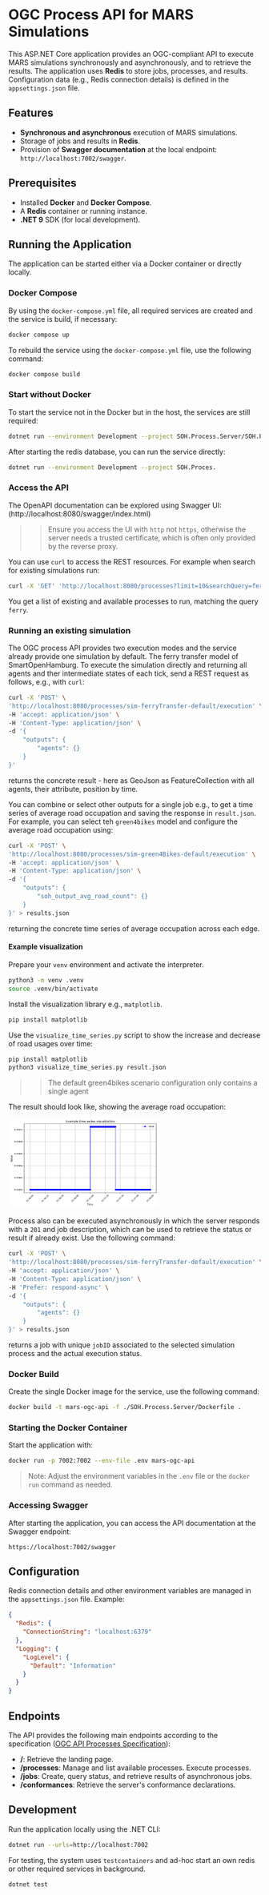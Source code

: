 # OGC Process API for MARS Simulations

This ASP.NET Core application provides an OGC-compliant API to execute MARS simulations synchronously and asynchronously, and to retrieve the results. The application uses **Redis** to store jobs, processes, and results. Configuration data (e.g., Redis connection details) is defined in the `appsettings.json` file.

## Features

- **Synchronous and asynchronous** execution of MARS simulations.  
- Storage of jobs and results in **Redis**.  
- Provision of **Swagger documentation** at the local endpoint: `http://localhost:7002/swagger`.

## Prerequisites

- Installed **Docker** and **Docker Compose**.  
- A **Redis** container or running instance.  
- **.NET 9** SDK (for local development).

## Running the Application

The application can be started either via a Docker container or directly locally.

### Docker Compose

By using the `docker-compose.yml` file, all required services are created and the service is build, if necessary:

```bash
docker compose up
```

To rebuild the service using the `docker-compose.yml` file, use the following command:

```bash
docker compose build
```

### Start without Docker

To start the service not in the Docker but in the host, the services are still required:

```bash
dotnet run --environment Development --project SOH.Process.Server/SOH.Process.Server.csproj
```

After starting the redis database, you can run the service directly:

```bash
dotnet run --environment Development --project SOH.Proces.
```

### Access the API

The OpenAPI documentation can be explored using Swagger UI: (http://localhost:8080/swagger/index.html)

>> Ensure you access the UI with `http` not `https`, otherwise the server needs a trusted certificate, which is often only provided by the reverse proxy.

You can use `curl` to access the REST resources. For example when search for existing simulations run:

```bash
curl -X 'GET' 'http://localhost:8080/processes?limit=10&searchQuery=ferry'
```
You get a list of existing and available processes to run, matching the query `ferry`.

### Running an existing simulation

The OGC process API provides two execution modes and the service already provide one simulation by default. The ferry transfer model of SmartOpenHamburg. To execute the simulation directly and returning all agents and ther intermediate states of each tick, send a REST request as follows, e.g., with `curl`: 
```bash
curl -X 'POST' \
'http://localhost:8080/processes/sim-ferryTransfer-default/execution' \
-H 'accept: application/json' \
-H 'Content-Type: application/json' \
-d '{
    "outputs": {
        "agents": {}
    }
}'
```

returns the concrete result - here as GeoJson as FeatureCollection with all agents, their attribute, position by time.

You can combine or select other outputs for a single job e.g., to get a time series of average road occupation and saving the response in `result.json`. For example, you can select teh `green4bikes` model and configure the average road occupation using:

```bash
curl -X 'POST' \
'http://localhost:8080/processes/sim-green4Bikes-default/execution' \
-H 'accept: application/json' \
-H 'Content-Type: application/json' \
-d '{
    "outputs": {
        "soh_output_avg_road_count": {}
    }
}' > results.json
```
returning the concrete time series of average occupation across each edge.

#### Example visualization
 
Prepare your `venv` environment and activate the interpreter. 

```bash
python3 -m venv .venv
source .venv/bin/activate
```

Install the visualization library e.g., `matplotlib`.

```bash
pip install matplotlib
```

Use the `visualize_time_series.py` script to show the increase and decrease of road usages over time:

```bash
pip install matplotlib
python3 visualize_time_series.py result.json
```

>> The default green4bikes scenario configuration only contains a single agent

The result should look like, showing the average road occupation:

<img src="example.png" alt="Beschreibung" width="300">

Process also can be executed asynchronously in which the server responds with a `201` and job description, which can be used to retrieve the status or result if already exist. Use the following command:

```bash
curl -X 'POST' \
'http://localhost:8080/processes/sim-ferryTransfer-default/execution' \
-H 'accept: application/json' \
-H 'Content-Type: application/json' \
-H 'Prefer: respond-async' \
-d '{
    "outputs": {
        "agents": {}
    }
}' > results.json
```
returns a job with unique ``jobID`` associated to the selected simulation process and the actual execution status.

### Docker Build

Create the single Docker image for the service, use the following command:

```bash
docker build -t mars-ogc-api -f ./SOH.Process.Server/Dockerfile .
```

### Starting the Docker Container

Start the application with:

```bash
docker run -p 7002:7002 --env-file .env mars-ogc-api
```

> Note: Adjust the environment variables in the `.env` file or the `docker run` command as needed.

### Accessing Swagger

After starting the application, you can access the API documentation at the Swagger endpoint:

```
https://localhost:7002/swagger
```

## Configuration

Redis connection details and other environment variables are managed in the `appsettings.json` file. Example:

```json
{
  "Redis": {
    "ConnectionString": "localhost:6379"
  },
  "Logging": {
    "LogLevel": {
      "Default": "Information"
    }
  }
}
```

## Endpoints

The API provides the following main endpoints according to the specification ([OGC API Processes Specification](https://docs.ogc.org/is/18-062r2/18-062r2.html#toc0)):

- **/**: Retrieve the landing page.
- **/processes**: Manage and list available processes. Execute processes.
- **/jobs**: Create, query status, and retrieve results of asynchronous jobs.
- **/conformances**: Retrieve the server's conformance declarations.

## Development

Run the application locally using the .NET CLI:

```bash
dotnet run --urls=http://localhost:7002
```

For testing, the system uses `testcontainers` and ad-hoc start an own redis or other required services in background.

```bash
dotnet test
```